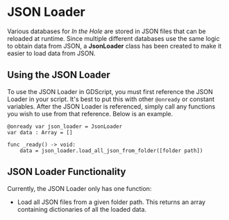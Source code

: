 # JSON Loader

Various databases for *In the Hole* are stored in JSON files that can be reloaded at runtime. Since multiple different databases use the same logic to obtain data from JSON, a **JsonLoader** class has been created to make it easier to load data from JSON.

## Using the JSON Loader

To use the JSON Loader in GDScript, you must first reference the JSON Loader in your script. It's best to put this with other `@onready` or constant variables. After the JSON Loader is referenced, simply call any functions you wish to use from that reference. Below is an example.

``` gdscript
@onready var json_loader = JsonLoader
var data : Array = []

func _ready() -> void:
    data = json_loader.load_all_json_from_folder([folder path])
```

## JSON Loader Functionality

Currently, the JSON Loader only has one function:

- Load all JSON files from a given folder path. This returns an array containing dictionaries of all the loaded data.